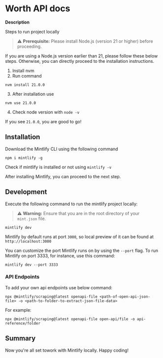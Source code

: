# Worth API docs

**Description**

Steps to run project locally

> ⚠️ **Prerequisite:** Please install Node.js (version 21 or higher) before proceeding.

If you are using a Node.js version earlier than 21, please follow these below steps. Otherwise, you can directly proceed to the installation instructions.

1. Install nvm
2. Run command
```
nvm install 21.0.0
```
3. After installation use
```
nvm use 21.0.0
```
4. Check node version with ```node -v```

If you see `21.0.0`, you are good to go!

## Installation

Download the Mintlify CLI using the following command
```
npm i mintlify -g
```

Check if mintlify is installed or not using ```mintlify -v```

After installing Mintlify, you can proceed to the next step.

## Development

Execute the following command to run the mintlify project locally:

> ⚠️ **Warning:** Ensure that you are in the root directory of your `mint.json` file.

```
mintlify dev
```

Mintlify by default runs at port `3000`, so local preview of it can be found at `http://localhost:3000`

You can customize the port Mintlify runs on by using the `--port` flag. To run Mintlify on port 3333, for instance, use this command:

```
mintlify dev --port 3333
```

### API Endpoints

To add your own api endpoints use below command:

```
npx @mintlify/scraping@latest openapi-file <path-of-open-api-json-file> -o <path-to-folder-to-extract-json-file-data>
```

For example:
```
npx @mintlify/scraping@latest openapi-file open-api/file -o api-reference/folder
```

## Summary
Now you're all set towork with Mintlify locally. Happy coding!
